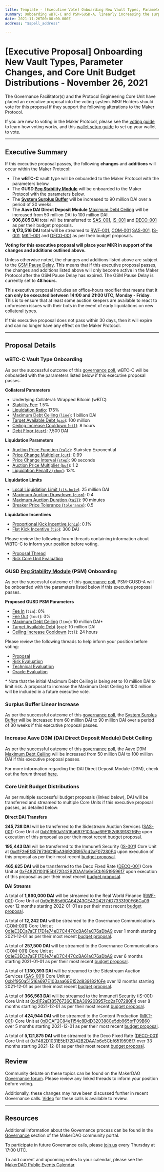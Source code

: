```yaml
---
title: Template - [Executive Vote] Onboarding New Vault Types, Parameter Changes, and Core Unit Budget Distributions - November 26, 2021
summary: Onboarding wBTC-C and PSM-GUSD-A, linearly increasing the surplus buffer, increasing D3M Debt Ceiling, and distributing Core Unit Budgets.
date: 2021-11-26T00:00:00.000Z
address: "$spell_address"

---
```

# [Executive Proposal] Onboarding New Vault Types, Parameter Changes, and Core Unit Budget Distributions - November 26, 2021

The Governance Facilitator(s) and the Protocol Engineering Core Unit have placed an executive proposal into the voting system. MKR Holders should vote for this proposal if they support the following alterations to the Maker Protocol.

If you are new to voting in the Maker Protocol, please see the [voting guide](https://community-development.makerdao.com/en/learn/governance/how-voting-works/) to learn how voting works, and this [wallet setup guide](https://community-development.makerdao.com/en/learn/governance/voting-setup/) to set up your wallet to vote.

---

## Executive Summary

If this executive proposal passes, the following **changes** and **additions** will occur within the Maker Protocol:
- The **wBTC-C** vault type will be onboarded to the Maker Protocol with the parameters below.
- The **GUSD [Peg Stability Module](https://makerdao.world/en/learn/governance/module-psm)** will be onboarded to the Maker Protocol with the parameters below.
- The **[System Surplus Buffer](https://makerdao.world/en/learn/governance/param-system-surplus-buffer)** will be increased to 90 million DAI over a period of 30 weeks.
- The **Aave DAI Direct Deposit Module** [Maximum Debt Ceiling](https://makerdao.world/en/learn/governance/module-dciam) will be increased from 50 million DAI to 100 million DAI.
- **906,805 DAI** total will be transferred to [SAS-001](https://mips.makerdao.com/mips/details/MIP39c2SP25), [IS-001](https://mips.makerdao.com/mips/details/MIP39c2SP24) and [DECO-001](https://mips.makerdao.com/mips/details/MIP39c2SP23) as per their budget proposals.
- **9,173,516 DAI** total will be streamed to [RWF-001](https://mips.makerdao.com/mips/details/MIP39c2SP1), [COM-001](https://mips.makerdao.com/mips/details/MIP39c2SP8) [SAS-001](https://mips.makerdao.com/mips/details/MIP39c2SP25), [IS-001](https://mips.makerdao.com/mips/details/MIP39c2SP24), [MKT-001](https://mips.makerdao.com/mips/details/MIP39c2SP5) and [DECO-001](https://mips.makerdao.com/mips/details/MIP39c2SP23) as per their budget proposals.


**Voting for this executive proposal will place your MKR in support of the changes and additions outlined above.**

Unless otherwise noted, the changes and additions listed above are subject to the [GSM Pause Delay](https://community-development.makerdao.com/en/learn/governance/param-gsm-pause-delay). This means that if this executive proposal passes, the changes and additions listed above will only become active in the Maker Protocol after the GSM Pause Delay has expired. The GSM Pause Delay is currently set to **48 hours**.

This executive proposal includes an office-hours modifier that means that it **can only be executed between 14:00 and 21:00 UTC, Monday - Friday**. This is to ensure that at least some auction keepers are available to react to unforeseen issues with their bots in the event of early liquidations on new collateral types.

If this executive proposal does not pass within 30 days, then it will expire and can no longer have any effect on the Maker Protocol.

---

## Proposal Details

### wBTC-C Vault Type Onboarding

As per the successful outcome of this [governance poll](https://vote.makerdao.com/polling/QmdVYMRo?network=mainnet#poll-detail), wBTC-C will be onboarded with the parameters listed below if this executive proposal passes.

**Collateral Parameters**

* Underlying Collateral: Wrapped Bitcoin (wBTC)
* [Stability Fee](https://community-development.makerdao.com/en/learn/governance/param-stability-fee): 1.5%
* [Liquidation Ratio](https://community-development.makerdao.com/en/learn/governance/param-liquidation-ratio): 175%
* [Maximum Debt Ceiling (`line`)](https://makerdao.world/en/learn/governance/module-dciam): 1 billion DAI
* [Target Available Debt (`gap`)](https://makerdao.world/en/learn/governance/module-dciam): 100 million
* [Ceiling Increase Cooldown (`ttl`)](https://makerdao.world/en/learn/governance/module-dciam): 8 hours
* [Debt Floor (`dust`)](https://community-development.makerdao.com/en/learn/governance/param-debt-floor): 7,500 DAI

**Liquidation Parameters**

* [Auction Price Function (`calc`)](https://community-development.makerdao.com/en/learn/governance/param-auction-price-function): Stairstep Exponential
* [Price Change Multiplier (`cut`)](https://community-development.makerdao.com/en/learn/governance/param-auction-price-function): 0.99
* [Price Change Interval (`step`)](https://community-development.makerdao.com/en/learn/governance/param-auction-price-function): 90 seconds
* [Auction Price Multiplier (`buf`)](https://community-development.makerdao.com/en/learn/governance/param-auction-price-multiplier): 1.2
* [Liquidation Penalty (`chop`)](https://community-development.makerdao.com/en/learn/governance/param-liquidation-penalty): 13%

**Liquidation Limits**

* [Local Liquidation Limit (`ilk.hole`)](https://community-development.makerdao.com/en/learn/governance/param-local-liquidation-limit): 25 million DAI
* [Maximum Auction Drawdown (`cusp`)](https://community-development.makerdao.com/en/learn/governance/param-max-auction-drawdown): 0.4
* [Maximum Auction Duration (`tail`)](https://community-development.makerdao.com/en/learn/governance/param-max-auction-duration): 90 minutes
* [Breaker Price Tolerance (`tolerance`)](https://community-development.makerdao.com/en/learn/governance/param-breaker-price-tolerance): 0.5

**Liquidation Incentives**

* [Proportional Kick Incentive (`chip`)](https://community-development.makerdao.com/en/learn/governance/param-proportional-kick-incentive): 0.1%
* [Flat Kick Incentive (`tip`)](https://community-development.makerdao.com/en/learn/governance/param-flat-kick-incentive): 300 DAI

Please review the following forum threads containing information about WBTC-C to inform your position before voting.
* [Proposal Thread](https://forum.makerdao.com/t/signal-request-new-vault-type-for-wbtc-with-a-higher-lr/11579)
* [Risk Core Unit Evaluation](https://forum.makerdao.com/t/proposed-risk-parameters-for-wbtc-c-vault-type/11707)


### GUSD [Peg Stability Module](https://makerdao.world/en/learn/governance/module-psm) (PSM) Onboarding

As per the successful outcome of this [governance poll](https://vote.makerdao.com/polling/QmayeEjz?network=mainnet), PSM-GUSD-A will be onboarded with the parameters listed below if this executive proposal passes.

**Proposed GUSD PSM Parameters**

* [Fee In](https://makerdao.world/en/learn/governance/module-psm) (`tin`): 0%
* [Fee Out](https://makerdao.world/en/learn/governance/module-psm) (`tout`): 0%
* [Maximum Debt Ceiling](https://makerdao.world/en/learn/governance/module-dciam) (`line`): 10 million DAI\*
* [Target Available Debt](https://makerdao.world/en/learn/governance/module-dciam) (`gap`): 10 million DAI
* [Ceiling Increase Cooldown](https://makerdao.world/en/learn/governance/module-dciam) (`ttl`): 24 hours

Please review the following threads to help inform your position before voting:
* [Proposal](https://forum.makerdao.com/t/proposal-gusd-psm/11148)
* [Risk Evaluation](https://forum.makerdao.com/t/psm-gusd-a-collateral-onboarding-risk-evaluation/11559)
* [Technical Evaluation](https://forum.makerdao.com/t/gusd-erc20-token-smart-contract-technical-assessment/4603)
* [Oracle Evaluation](https://forum.makerdao.com/t/mip10c3-sp13-proposal-gusd-oracle-collateral-onboarding-oracle-assessment/4777)

\* Note that the initial Maximum Debt Ceiling is being set to 10 million DAI to limit risk. A proposal to increase the Maximum Debt Ceiling to 100 million will be included in a future executive vote.

### Surplus Buffer Linear Increase

As per the successful outcome of this [governance poll](https://vote.makerdao.com/polling/QmUqfZRv?network=mainnet#poll-detail), the [System Surplus Buffer](https://makerdao.world/en/learn/governance/param-system-surplus-buffer) will be increased from 60 million DAI to 90 million DAI over a period of 30 weeks if this executive proposal passes.

### Increase Aave D3M (DAI Direct Deposit Module) Debt Ceiling 

As per the successful outcome of this [governance poll](https://vote.makerdao.com/polling/QmZhvNu5?network=mainnet), the Aave D3M [Maximum Debt Ceiling](https://makerdao.world/en/learn/governance/module-dciam) will be increased from 50 million DAI to 100 million DAI if this executive proposal passes.

For more information regarding the DAI Direct Deposit Module (D3M), check out the forum thread [here](https://forum.makerdao.com/t/discussion-direct-deposit-dai-module-d3m/7357).

### Core Unit Budget Distributions

As per multiple successful budget proposals (linked below), DAI will be transferred and streamed to multiple Core Units if this executive proposal passes, as detailed below:

**Direct DAI Transfers**

**245,738 DAI** will be transferred to the Sidestream Auction Services ([SAS-001](https://mips.makerdao.com/mips/details/MIP39c2SP25)) Core Unit at [0xb1f950a51516a697E103aaa69E152d839182f6Fe](https://etherscan.io/address/0xb1f950a51516a697E103aaa69E152d839182f6Fe) upon execution of this proposal as per their  most recent [budget proposal](https://mips.makerdao.com/mips/details/MIP40c3SP43).  

**195,443 DAI** will be transferred to the Immunefi Security ([IS-001](https://mips.makerdao.com/mips/details/MIP39c2SP24)) Core Unit at [0xd1F2eEf8576736C1EbA36920B957cd2aF07280F4](https://etherscan.io/address/0xd1F2eEf8576736C1EbA36920B957cd2aF07280F4) upon execution of this proposal as per their  most recent [budget proposal](https://mips.makerdao.com/mips/details/MIP40c3SP42).  

**465,625 DAI** will be transferred to the Deco Fixed Rate ([DECO-001](https://mips.makerdao.com/mips/details/MIP39c2SP23)) Core Unit at [0xF482D1031E5b172D42B2DAA1b6e5Cbf6519596f7](https://etherscan.io/address/0xF482D1031E5b172D42B2DAA1b6e5Cbf6519596f7) upon execution of this proposal as per their  most recent [budget proposal](https://mips.makerdao.com/mips/details/MIP40c3SP35).  



**DAI Streams**

A total of **1,860,000 DAI** will be streamed to the Real World Finance ([RWF-001](https://mips.makerdao.com/mips/details/MIP39c2SP1)) Core Unit at [0x9e1585d9CA64243CE43D42f7dD7333190F66Ca09](https://etherscan.io/address/0x9e1585d9CA64243CE43D42f7dD7333190F66Ca09) over 12 months starting 2022-01-01 as per their most recent [budget proposal](https://mips.makerdao.com/mips/details/MIP40c3SP39).  

A total of **12,242 DAI** will be streamed to the Governance Communications ([COM-001](https://mips.makerdao.com/mips/details/MIP39c2SP8)) Core Unit at [0x1eE3ECa7aEF17D1e74eD7C447CcBA61aC76aDbA9](https://etherscan.io/address/0x1eE3ECa7aEF17D1e74eD7C447CcBA61aC76aDbA9) over 1 month starting 2021-12-01 as per their most recent [budget proposal](https://mips.makerdao.com/mips/details/MIP40c3SP40).  

A total of **257,500 DAI** will be streamed to the Governance Communications ([COM-001](https://mips.makerdao.com/mips/details/MIP39c2SP8)) Core Unit at [0x1eE3ECa7aEF17D1e74eD7C447CcBA61aC76aDbA9](https://etherscan.io/address/0x1eE3ECa7aEF17D1e74eD7C447CcBA61aC76aDbA9) over 6 months starting 2021-01-01 as per their most recent [budget proposal](https://mips.makerdao.com/mips/details/MIP40c3SP40).  

A total of **1,130,393 DAI** will be streamed to the Sidestream Auction Services ([SAS-001](https://mips.makerdao.com/mips/details/MIP39c2SP25)) Core Unit at [0xb1f950a51516a697E103aaa69E152d839182f6Fe](https://etherscan.io/address/0xb1f950a51516a697E103aaa69E152d839182f6Fe) over 12 months starting 2021-12-01 as per their most recent [budget proposal](https://mips.makerdao.com/mips/details/MIP40c3SP43).  

A total of **366,563 DAI** will be streamed to the Immunefi Security ([IS-001](https://mips.makerdao.com/mips/details/MIP39c2SP24)) Core Unit at [0xd1F2eEf8576736C1EbA36920B957cd2aF07280F4](https://etherscan.io/address/0xd1F2eEf8576736C1EbA36920B957cd2aF07280F4) over 8 months starting 2021-12-01 as per their most recent [budget proposal](https://mips.makerdao.com/mips/details/MIP40c3SP42).  

A total of **424,944 DAI** will be streamed to the Content Production ([MKT-001](https://mips.makerdao.com/mips/details/MIP39c2SP5)) Core Unit at [0xDCAF2C84e1154c8DdD3203880e5db965bfF09B60](https://etherscan.io/address/0xDCAF2C84e1154c8DdD3203880e5db965bfF09B60) over 5 months starting 2021-12-01 as per their most recent [budget proposal](https://mips.makerdao.com/mips/details/MIP40c3SP33).  

A total of **5,121,875 DAI** will be streamed to the Deco Fixed Rate ([DECO-001](https://mips.makerdao.com/mips/details/MIP39c2SP23)) Core Unit at [0xF482D1031E5b172D42B2DAA1b6e5Cbf6519596f7](https://etherscan.io/address/0xF482D1031E5b172D42B2DAA1b6e5Cbf6519596f7) over 33 months starting 2021-12-01 as per their most recent [budget proposal](https://mips.makerdao.com/mips/details/MIP40c3SP35).  

## Review

Community debate on these topics can be found on the MakerDAO [Governance forum](https://forum.makerdao.com/). Please review any linked threads to inform your position before voting.

Additionally, these changes may have been discussed further in recent Governance calls. [Video](https://www.youtube.com/playlist?list=PLLzkWCj8ywWNq5-90-Id6VPSsrk4OWVan) for these calls is available to review.

---

## Resources

Additional information about the Governance process can be found in the [Governance](https://community-development.makerdao.com/en/learn/governance) section of the MakerDAO community portal.

To participate in future Governance calls, please [join us](https://github.com/makerdao/community/tree/master/governance/governance-and-risk-meetings) every Thursday at 17:00 UTC.

To add current and upcoming votes to your calendar, please see the [MakerDAO Public Events Calendar](https://calendar.google.com/calendar/embed?src=makerdao.com_3efhm2ghipksegl009ktniomdk%40group.calendar.google.com&ctz=UTC&mode=week&showCalendars=0&showPrint=0).
